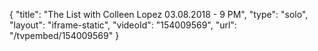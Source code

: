 {
    "title": "The List with Colleen Lopez 03.08.2018 - 9 PM",
    "type": "solo",
    "layout": "iframe-static",
    "videoId": "154009569",
    "url": "\/tvpembed\/154009569"
}